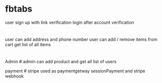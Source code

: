 # fbtabs

user sign up with link verification
login after account verification
#
user can add address and phone number
user can add / remove items from cart
get list of all items
#
Admin  #
admin can add product and get all list of users

payment #
stripe used as paymentgetway 
sessionPayment and stripe webhook 
